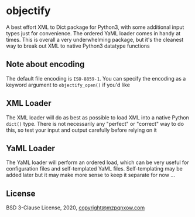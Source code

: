 # objectify

A best effort XML to Dict package for Python3, with some additional input types just for convenience. The ordered YaML loader comes in handy at times. This is overall a very underwhelming package, but it's the cleanest way to break out XML to native Python3 datatype functions

## Note about encoding

The default file encoding is `ISO-8859-1`. You can specify the encoding as a keyword argument to `objectify_open()` if you'd like

## XML Loader

The XML loader will do as best as possible to load XML into a native Python `dict()` type. There is not necessarily any "perfect" or "correct" way to do this, so test your input and output carefully before relying on it

## YaML Loader

The YaML loader will perform an ordered load, which can be very useful for configuration files and self-templated YaML files. Self-templating may be added later but it may make more sense to keep it separate for now ...

## License

BSD 3-Clause License, 2020, copyright@mzpqnxow.com
